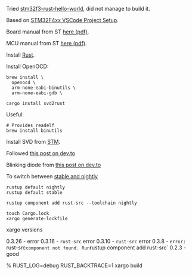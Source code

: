 Tried [stm32f3-rust-hello-world][ref1], did not manage to build it.

Based on [STM32F4xx VSCode Project Setup][ref2].


Board manual from ST [here (pdf)](https://www.st.com/en/evaluation-tools/nucleo-f401re.html#documentation).

MCU manual from ST [here (pdf)](https://www.st.com/en/microcontrollers-microprocessors/stm32f401re.html#documentation).


Install [Rust][ref_rust].

Install OpenOCD:

```
brew install \
  openocd \
  arm-none-eabi-binutils \
  arm-none-eabi-gdb \
```

```
cargo install svd2rust
```

Useful:

```
# Provides readelf
brew install binutils
```


Install SVD from [STM](https://www.st.com/content/st_com/en/search.html#q=svd-t=resources-page=1).

Followed [this post on dev.to](https://dev.to/theembeddedrustacean/stm32f4-embedded-rust-at-the-pac-svd2rust-457d)

Blinking diode from [this post on
dev.to](https://dev.to/theembeddedrustacean/stm32f4-embedded-rust-at-the-pac-gpio-control-20h4)


[ref1]:https://github.com/phreaknik/stm32f3-rust-hello-world
[ref2]:https://apollolabs.notion.site/STM32F4xx-VSCode-Project-Setup-3cdea2ce79f34a08a1a7e3f987e992a7
[ref_rust]:https://www.rust-lang.org/tools/install
[ref_xargo]:https://github.com/japaric/xargo

To switch between [stable and nightly][ref_stable]

```
rustup default nightly
rustup default stable
```

[ref_stable]:https://users.rust-lang.org/t/how-to-switch-between-rust-stable-version-and-nightly-verison-in-vscode/61429

```
rustup component add rust-src --toolchain nightly
```

```
touch Cargo.lock
xargo generate-lockfile
```

xargo versions

0.3.26 - error
0.3.16 - `rust-src` error
0.3.10 - `rust-src` error
0.3.8 - `error: `rust-src` component not found. Run `rustup component add rust-src`
0.2.3  - good


% RUST_LOG=debug RUST_BACKTRACE=1 xargo build
